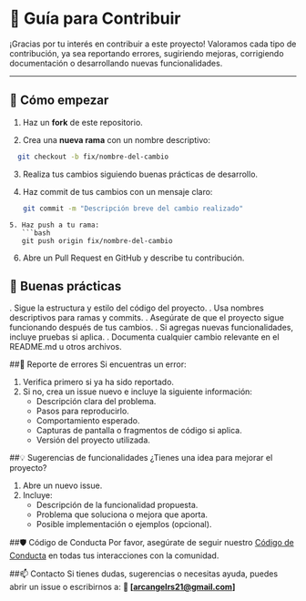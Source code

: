 # 🤝 Guía para Contribuir

¡Gracias por tu interés en contribuir a este proyecto! Valoramos cada tipo de contribución, ya sea reportando errores, sugiriendo mejoras, corrigiendo documentación o desarrollando nuevas funcionalidades.

---

## 🚀 Cómo empezar

1. Haz un **fork** de este repositorio.

2. Crea una **nueva rama** con un nombre descriptivo:
 ```bash
   git checkout -b fix/nombre-del-cambio
 ```
3. Realiza tus cambios siguiendo buenas prácticas de desarrollo.

4. Haz commit de tus cambios con un mensaje claro:
   ```bash
   git commit -m "Descripción breve del cambio realizado"
```
5. Haz push a tu rama:
   ```bash
   git push origin fix/nombre-del-cambio
```
6. Abre un Pull Request en GitHub y describe tu contribución.

## 📝 Buenas prácticas
. Sigue la estructura y estilo del código del proyecto.
. Usa nombres descriptivos para ramas y commits.
. Asegúrate de que el proyecto sigue funcionando después de tus cambios.
. Si agregas nuevas funcionalidades, incluye pruebas si aplica.
. Documenta cualquier cambio relevante en el README.md u otros archivos.

##🐞 Reporte de errores
Si encuentras un error:
1. Verifica primero si ya ha sido reportado.
2. Si no, crea un issue nuevo e incluye la siguiente información:
   - Descripción clara del problema.
   - Pasos para reproducirlo.
   - Comportamiento esperado.
   - Capturas de pantalla o fragmentos de código si aplica.
   - Versión del proyecto utilizada.

##💡 Sugerencias de funcionalidades
¿Tienes una idea para mejorar el proyecto?
1. Abre un nuevo issue.
2. Incluye:
   - Descripción de la funcionalidad propuesta.
   - Problema que soluciona o mejora que aporta.
   - Posible implementación o ejemplos (opcional).

##🛡️ Código de Conducta
Por favor, asegúrate de seguir nuestro [Código de Conducta](https://github.com/SakNoelCode/Punto-de-Venta?tab=coc-ov-file "Código de Conducta") en todas tus interacciones con la comunidad.

##📫 Contacto
Si tienes dudas, sugerencias o necesitas ayuda, puedes abrir un issue o escribirnos a: **📧 [arcangelrs21@gmail.com]**
